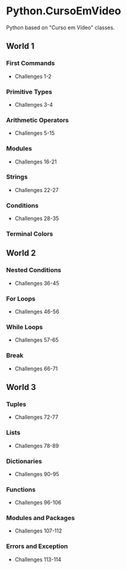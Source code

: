 # Python.CursoEmVideo
 Python based on "Curso em Vídeo" classes.

## World 1

### First Commands

- Challenges 1-2

### Primitive Types

- Challenges 3-4

### Arithmetic Operators

- Challenges 5-15
 
### Modules

- Challenges 16-21

### Strings

- Challenges 22-27

### Conditions 

- Challenges 28-35

### Terminal Colors

## World 2

### Nested Conditions

- Challenges 36-45

### For Loops

- Challenges 46-56

### While Loops

- Challenges 57-65

### Break

- Challenges 66-71

## World 3

### Tuples

- Challenges 72-77

### Lists

- Challenges 78-89

### Dictionaries

- Challenges 90-95

### Functions

- Challenges 96-106

### Modules and Packages

- Challenges 107-112

### Errors and Exception

- Challenges 113-114
